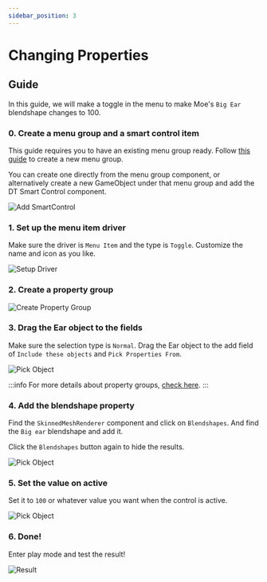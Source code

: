 ```yaml
---
sidebar_position: 3
---
```


# Changing Properties

## Guide

In this guide, we will make a toggle in the menu to make Moe's `Big Ear` blendshape changes to 100.

### 0. Create a menu group and a smart control item

This guide requires you to have an existing menu group ready. Follow [this guide](/docs/getting-started/smart-control/menu-basics) to create a new menu group.

You can create one directly from the menu group component, or alternatively create a new GameObject under that menu group and add the DT Smart Control component.

![Add SmartControl](/img/smartcontrol-create-0.PNG)

### 1. Set up the menu item driver

Make sure the driver is `Menu Item` and the type is `Toggle`. Customize the name and icon as you like.

![Setup Driver](/img/smartcontrol-chg-prop-1.PNG)

### 2. Create a property group

![Create Property Group](/img/smartcontrol-chg-prop-2.PNG)

### 3. Drag the Ear object to the fields

Make sure the selection type is `Normal`. Drag the Ear object to the add field of `Include these objects` and `Pick Properties From`.

![Pick Object](/img/smartcontrol-chg-prop-3.PNG)

:::info
For more details about property groups, [check here](/docs/getting-started/smart-control/property-groups).
:::

### 4. Add the blendshape property

Find the `SkinnedMeshRenderer` component and click on `Blendshapes`. And find the `Big ear` blendshape and add it.

Click the `Blendshapes` button again to hide the results.

![Pick Object](/img/smartcontrol-chg-prop-4.PNG)

### 5. Set the value on active

Set it to `100` or whatever value you want when the control is active.

![Pick Object](/img/smartcontrol-chg-prop-5.PNG)

### 6. Done!

Enter play mode and test the result!

![Result](/img/smartcontrol-chg-prop-done.gif)
